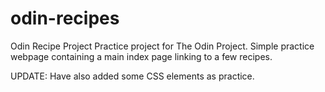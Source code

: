 # odin-recipes
Odin Recipe Project
Practice project for The Odin Project. Simple practice webpage containing a main index page linking to a few recipes.

UPDATE: Have also added some CSS elements as practice.